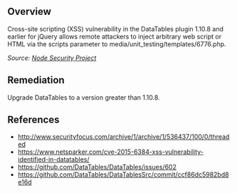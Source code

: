 ## Overview
Cross-site scripting (XSS) vulnerability in the DataTables plugin 1.10.8 and earlier for jQuery allows remote attackers to inject arbitrary web script or HTML via the scripts parameter to media/unit_testing/templates/6776.php.

_Source: [Node Security Project](https://nodesecurity.io/advisories/5)_

## Remediation
Upgrade DataTables to a version greater than 1.10.8.

## References
- http://www.securityfocus.com/archive/1/archive/1/536437/100/0/threaded
- https://www.netsparker.com/cve-2015-6384-xss-vulnerability-identified-in-datatables/
- https://github.com/DataTables/DataTables/issues/602
- https://github.com/DataTables/DataTablesSrc/commit/ccf86dc5982bd8e16d
